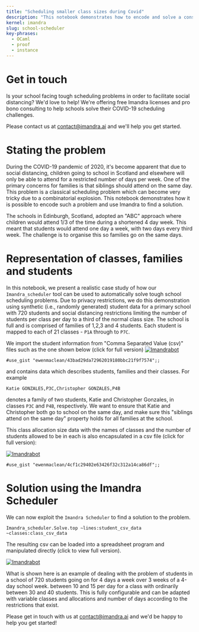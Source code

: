 ```yaml
---
title: "Scheduling smaller class sizes during Covid"
description: "This notebook demonstrates how to encode and solve a constraint problem of making sure all children from the same family go to school on the same day, when days at school are restricted due to COVID-19."
kernel: imandra
slug: school-scheduler
key-phrases:
  - OCaml
  - proof
  - instance
---
```


# Get in touch

Is your school facing tough scheduling problems in order to facilitate social distancing?
We'd love to help! We're offering free Imandra licenses and pro bono consulting to help
schools solve their COVID-19 scheduling challenges.

Please contact us at <contact@imandra.ai> and we'll help you get started.

# Stating the problem

During the COVID-19 pandemic of 2020, it's become apparent that due to social
distancing, children going to school in Scotland and elsewhere will only be
able to attend for a restricted number of days per week. One of the primary
concerns for families is that siblings should attend on the same day. This
problem is a classical scheduling problem which can become very tricky due to a
combinatorial explosion. This notebook demonstrates how it is possible to encode
such a problem and use Imandra to find a solution.

The schools in Edinburgh, Scotland, adopted an "ABC" approach where children would attend 1/3 of the time during a shortened 4 day week. This meant that students would attend one day a week, with two days every third week. The challenge is to organise this so families go on the same days. 

# Representation of classes, families and students

In this notebook, we present a realistic case study of how our
`Imandra_scheduler` tool can be used to automatically solve tough school
scheduling problems. Due to privacy restrictions, we do this demonstration using
synthetic (i.e., randomly generated) student data for a primary school with 720
students and social distancing restrictions limiting the number of students per
class per day to a third of the normal class size. The school is full
and is comprised of families of 1,2,3 and 4 students. Each student is mapped to
each of 21 classes - `P1A` through to `P7C`.

We import the student information from "Comma Separated Value (csv)" files such as the one shown below (click for full version)
[![Imandrabot](https://storage.googleapis.com/imandra-notebook-assets/studentscsv.png)](https://gist.github.com/ewenmaclean/3040c39c424d7d2f1e43c82f9fff2f06)

```{.imandra .input}
#use_gist "ewenmaclean/43bad29da72962019180bbc21f9f7574";;
```

and contains data which describes students, families and their classes. For example

```
Katie GONZALES,P3C,Christopher GONZALES,P4B
```


denotes a family of two students, Katie and Christopher Gonzales, in classes
`P3C` and `P4B`, respectively. We want to ensure that Katie and Christopher both
go to school on the same day, and make sure this "siblings attend on the same
day" property holds for all families at the school.

This class allocation size data with the names of classes and the number of
students allowed to be in each is also encapsulated in a csv file (click for
full version):

[![Imandrabot](https://storage.googleapis.com/imandra-notebook-assets/full_classes.png)](https://gist.github.com/ewenmaclean/4cf1c29402e63426f32c312a14ca86df)

```{.imandra .input}
#use_gist "ewenmaclean/4cf1c29402e63426f32c312a14ca86df";;
```

# Solution using the Imandra Scheduler

We can now exploit the `Imandra Scheduler` to find a solution to the problem.

```{.imandra .input}
Imandra_scheduler.Solve.top ~lines:student_csv_data ~classes:class_csv_data
```

The resulting csv can be loaded into a spreadsheet program and manipulated directly (click to view full version). 

[![Imandrabot](https://storage.googleapis.com/imandra-notebook-assets/out.png)](https://storage.googleapis.com/imandra-notebook-assets/out.csv)

What is shown here is an example of dealing with the problem of students in a
school of 720 students going on for 4 days a week over 3 weeks of a 4-day school week.
between 10 and 15 per day for a class with ordinarily between 30 and 40 students.
This is fully configurable and can be adapted with variable classes and
allocations and number of days according to the restrictions that exist.

Please get in touch with us at <contact@imandra.ai> and we'd be happy to help you get started!

```{.imandra .input}

```
